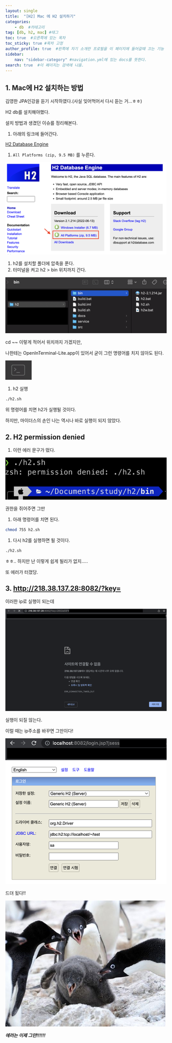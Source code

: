 ```yaml
---
layout: single
title:  "[H2] Mac 에 H2 설치하기"
categories: 
    - db  #카테고리
tag: [db, h2, mac] #태그
toc: true  #오른쪽에 있는 목차
toc_sticky: true #목차 고정
author_profile: true  #왼쪽에 자기 소개란 프로필을 이 페이지에 들어갈때 끄는 기능
sidebar:
    nav: "sidebar-category" #navigation.yml에 있는 docs를 뜻한다.
search: true  #이 페이지는 검색에 나옴.
---
```


## 1. Mac에 H2 설치하는 방법

김영한 JPA인강을 듣기 시작하였다.(사실 잊어먹어서 다시 듣는 거…ㅎㅎ)

H2 db를 설치해야했다. 

설치 방법과 생겼던 이슈를 정리해본다.

1. 아래의 링크에 들어간다.

[H2 Database Engine](http://www.h2database.com/html/main.html)

1. `All Platforms (zip, 9.5 MB)` 를 누른다.

![h2install.png](/assets/images/2023/02/12/h2install.png)

1. h2를 설치할 폴더에 압축을 푼다.
2. 터미널을 켜고 h2 > bin 위치까지 간다.

![h2folder.png](/assets/images/2023/02/12/h2folder.png)

cd ~~ 이렇게 적어서 위치까지 가겠지만, 

나한테는 OpenInTerminal-Lite.app이 있어서 굳이 그런 명령어를 치지 않아도 된다.

![terminal.png](/assets/images/2023/02/12/terminal.png)

1. h2 실행 

```bash
./h2.sh
```

위 명령어를 치면 h2가 실행될 것이다.

하지만, 마이더스의 손인 나는 역시나 바로 실행이 되지 않았다.

## 2. H2 permission denied

1. 이런 에러 문구가 떴다. 

![permission.png](/assets/images/2023/02/12/permission.png)

권한을 쥐어주면 그만

1. 아래 명령어를 치면 된다.

```bash
chmod 755 h2.sh
```

1. 다시 h2를 실행하면 될 것이다.

```bash
./h2.sh
```

ㅎㅎ.. 하지만 난 이렇게 쉽게 될리가 없지…..

또 에러가 터졌당.

## 3. http://218.38.137.28:8082/?key=

이러한 ip로 실행이 되는데 

![ip.png](/assets/images/2023/02/12/ip.png)

실행이 되질 않는다.

이럴 때는 ip주소를 바꾸면 그만이다!

![localhost.png](/assets/images/2023/02/12/localhost.png)

드뎌 됬다!!





![stop!!](/assets/images/2023/02/12/penguin.jpeg)

***에러는 이제 그만!!!!!!***